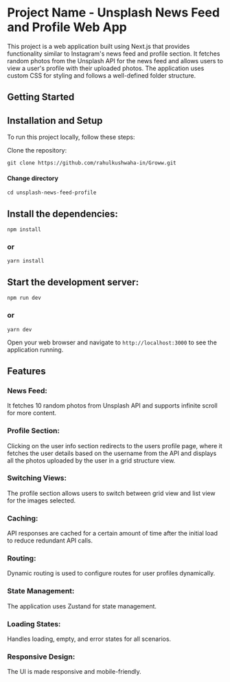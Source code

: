 # Project Name - Unsplash News Feed and Profile Web App

This project is a web application built using Next.js that provides functionality similar to Instagram's news feed and profile section. It fetches random photos from the Unsplash API for the news feed and allows users to view a user's profile with their uploaded photos. The application uses custom CSS for styling and follows a well-defined folder structure.

## Getting Started

## Installation and Setup

To run this project locally, follow these steps:

Clone the repository:

```git clone https://github.com/rahulkushwaha-in/Groww.git```
#### Change  directory
```cd unsplash-news-feed-profile```

## Install the dependencies:
```npm install```
### or
```yarn install```
## Start the development server:
```npm run dev```
### or
```yarn dev```

Open your web browser and navigate to ```http://localhost:3000``` to see the application running.

## Features
### News Feed: 
It fetches 10 random photos from Unsplash API and supports infinite scroll for more content.

### Profile Section: 
Clicking on the user info section redirects to the users profile page, where it fetches the user details based on the username from the API and displays all the photos uploaded by the user in a grid structure view.

### Switching Views: 
The profile section allows users to switch between grid view and list view for the images selected.

### Caching: 
API responses are cached for a certain amount of time after the initial load to reduce redundant API calls.

### Routing: 
Dynamic routing is used to configure routes for user profiles dynamically.

### State Management: 
The application uses Zustand for state management.

### Loading States: 
Handles loading, empty, and error states for all scenarios.

### Responsive Design: 
The UI is made responsive and mobile-friendly.






